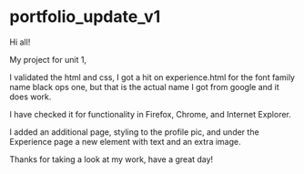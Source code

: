 # portfolio_update_v1
Hi all!

My project for unit 1,

I validated the html and css, I got a hit on experience.html for the font family
name black ops one, but that is the actual name I got from google and it does
work.

I have checked it for functionality in Firefox, Chrome, and Internet Explorer.

I added an additional page, styling to the profile pic, and under the Experience
page a new element with text and an extra image.

Thanks for taking a look at my work, have a great day!
